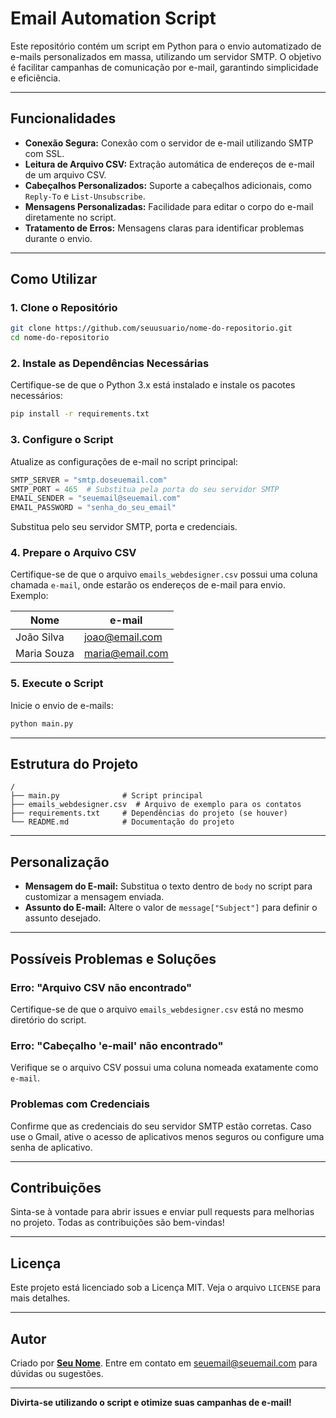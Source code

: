 # Email Automation Script

Este repositório contém um script em Python para o envio automatizado de e-mails personalizados em massa, utilizando um servidor SMTP. O objetivo é facilitar campanhas de comunicação por e-mail, garantindo simplicidade e eficiência.

---

## Funcionalidades

- **Conexão Segura:** Conexão com o servidor de e-mail utilizando SMTP com SSL.
- **Leitura de Arquivo CSV:** Extração automática de endereços de e-mail de um arquivo CSV.
- **Cabeçalhos Personalizados:** Suporte a cabeçalhos adicionais, como `Reply-To` e `List-Unsubscribe`.
- **Mensagens Personalizadas:** Facilidade para editar o corpo do e-mail diretamente no script.
- **Tratamento de Erros:** Mensagens claras para identificar problemas durante o envio.

---

## Como Utilizar

### 1. Clone o Repositório

```bash
git clone https://github.com/seuusuario/nome-do-repositorio.git
cd nome-do-repositorio
```

### 2. Instale as Dependências Necessárias

Certifique-se de que o Python 3.x está instalado e instale os pacotes necessários:

```bash
pip install -r requirements.txt
```

### 3. Configure o Script

Atualize as configurações de e-mail no script principal:

```python
SMTP_SERVER = "smtp.doseuemail.com"
SMTP_PORT = 465  # Substitua pela porta do seu servidor SMTP
EMAIL_SENDER = "seuemail@seuemail.com"
EMAIL_PASSWORD = "senha_do_seu_email"
```

Substitua pelo seu servidor SMTP, porta e credenciais.

### 4. Prepare o Arquivo CSV

Certifique-se de que o arquivo `emails_webdesigner.csv` possui uma coluna chamada `e-mail`, onde estarão os endereços de e-mail para envio. Exemplo:

| Nome         | e-mail               |
|--------------|----------------------|
| João Silva   | joao@email.com       |
| Maria Souza  | maria@email.com      |

### 5. Execute o Script

Inicie o envio de e-mails:

```bash
python main.py
```

---

## Estrutura do Projeto

```
/
├── main.py              # Script principal
├── emails_webdesigner.csv  # Arquivo de exemplo para os contatos
├── requirements.txt     # Dependências do projeto (se houver)
└── README.md            # Documentação do projeto
```

---

## Personalização

- **Mensagem do E-mail:** Substitua o texto dentro de `body` no script para customizar a mensagem enviada.
- **Assunto do E-mail:** Altere o valor de `message["Subject"]` para definir o assunto desejado.

---

## Possíveis Problemas e Soluções

### Erro: "Arquivo CSV não encontrado"
Certifique-se de que o arquivo `emails_webdesigner.csv` está no mesmo diretório do script.

### Erro: "Cabeçalho 'e-mail' não encontrado"
Verifique se o arquivo CSV possui uma coluna nomeada exatamente como `e-mail`.

### Problemas com Credenciais
Confirme que as credenciais do seu servidor SMTP estão corretas. Caso use o Gmail, ative o acesso de aplicativos menos seguros ou configure uma senha de aplicativo.

---

## Contribuições

Sinta-se à vontade para abrir issues e enviar pull requests para melhorias no projeto. Todas as contribuições são bem-vindas!

---

## Licença

Este projeto está licenciado sob a Licença MIT. Veja o arquivo `LICENSE` para mais detalhes.

---

## Autor

Criado por **[Seu Nome](https://github.com/seuusuario)**. Entre em contato em [seuemail@seuemail.com](mailto:seuemail@seuemail.com) para dúvidas ou sugestões.

---

**Divirta-se utilizando o script e otimize suas campanhas de e-mail!**
